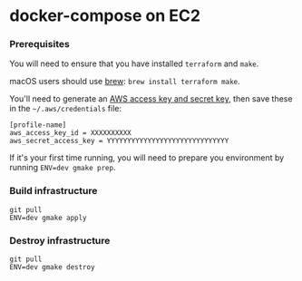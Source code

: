 # docker-compose on EC2

### Prerequisites
You will need to ensure that you have installed `terraform` and `make`.

macOS users should use [brew](https://brew.sh): `brew install terraform make`.

You'll need to generate an [AWS access key and secret key](https://docs.aws.amazon.com/IAM/latest/UserGuide/id_credentials_access-keys.html#Using_CreateAccessKey), then save these in the `~/.aws/credentials` file:

```
[profile-name]
aws_access_key_id = XXXXXXXXXX
aws_secret_access_key = YYYYYYYYYYYYYYYYYYYYYYYYYYYYYY
```

If it's your first time running, you will need to prepare you environment by running `ENV=dev gmake prep`.


### Build infrastructure
```
git pull
ENV=dev gmake apply
```

### Destroy infrastructure
```
git pull
ENV=dev gmake destroy
```
